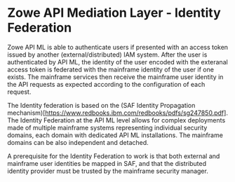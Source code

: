 # Zowe API Mediation Layer - Identity Federation

Zowe API ML is able to authenticate users if presented with an access token issued by another (external/distributed) IAM system.
After the user is authenticated by API ML, the identity of the user encoded with the exteranal access token is federated with the mainframe identity of the user if one exists.
The mainframe services then receive the mainframe user identity in the API requests as expected according to the configuration of each request.

The Identity federation is based on the (SAF Identity Propagation mechanism)[https://www.redbooks.ibm.com/redbooks/pdfs/sg247850.pdf].
The Identity Federation at the API ML level allows for complex deployments made of multiple mainframe systems representing individual security domains, each domain with dedicated API ML installations.
The mainframe domains can be also independent and detached.

A prerequisite for the Identity Federation to work is that both external and mainframe user identities be mapped in SAF, and that the distributed identity provider must be trusted by the mainframe security manager.
